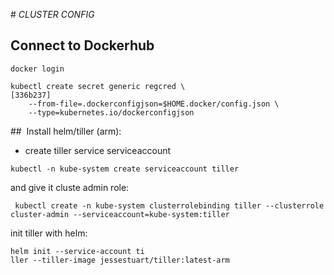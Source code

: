 # *CLUSTER CONFIG*


## Connect to Dockerhub

```shell
docker login
```

```shell
kubectl create secret generic regcred \                                                      [336b237]
    --from-file=.dockerconfigjson=$HOME.docker/config.json \
    --type=kubernetes.io/dockerconfigjson

```

##  Install helm/tiller (arm):

* create tiller service serviceaccount

```shell
kubectl -n kube-system create serviceaccount tiller
```

 and give it cluste admin role:

```shell
 kubectl create -n kube-system clusterrolebinding tiller --clusterrole cluster-admin --serviceaccount=kube-system:tiller
```

init tiller with helm:

```shelm
helm init --service-account ti
ller --tiller-image jessestuart/tiller:latest-arm
```
